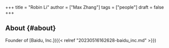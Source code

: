 +++
title = "Robin Li"
author = ["Max Zhang"]
tags = ["people"]
draft = false
+++

## About {#about}

Founder of [Baidu, Inc.]({{< relref "20230516162628-baidu_inc.md" >}})
